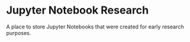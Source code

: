 # Jupyter Notebook Research

A place to store Jupyter Notebooks that were created for early research purposes.
